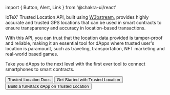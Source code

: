 import { Button, Alert, Link } from '@chakra-ui/react'

IoTeX' Trusted Location API, built using [W3bstream](https://w3bstream.com/), provides highly accurate and trusted GPS locations that can be used in smart contracts to ensure transparency and accuracy in location-based transactions. 

With this API, you can trust that the location data provided is tamper-proof and reliable, making it an essential tool for dApps where trusted user's location is paramount, such as traveling, transportation, NFT marketing and real-world based games. 

Take you dApps to the next level with the first ever tool to connect smartphones to smart contracts. 

<Button colorScheme= "teal">
  <Link href='' isExternal>
    Trusted Location Docs
  </Link>
</Button>

<Button colorScheme= "teal">
  <Link href='' isExternal>
    Get Started with Trusted Location
  </Link>
</Button>

<Button colorScheme= "teal">
  <Link href='' isExternal>
    Build a full-stack dApp on Trusted Location
  </Link>
</Button>
